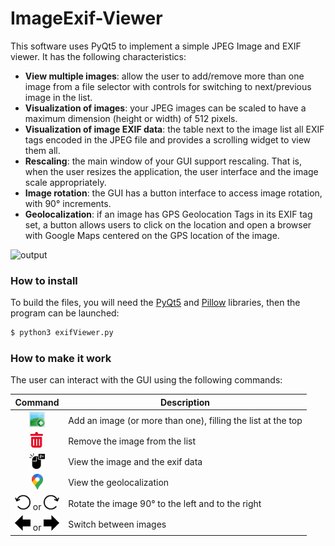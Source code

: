 # ImageExif-Viewer
This software uses PyQt5 to implement a simple JPEG Image and EXIF viewer. It has the following characteristics:
- **View multiple images**: allow the user to add/remove more than one image from a file selector with controls for switching to next/previous image in the list.
- **Visualization of images**: your JPEG images can be scaled to have a maximum dimension (height or width) of 512 pixels.
- **Visualization of image EXIF data**: the table next to the image list all EXIF tags encoded in the JPEG file and provides a scrolling widget to view them all.
- **Rescaling**: the main window of your GUI support rescaling. That is, when the user resizes the application, the user interface and the image scale appropriately.
- **Image rotation**: the GUI has a button interface to access image rotation, with 90° increments.
- **Geolocalization**: if an image has GPS Geolocation Tags in its EXIF tag set, a button allows users to click on the location and open a browser with Google Maps centered on the GPS location of the image.

![output](https://github.com/loredeluca/ExifViewer/blob/main/file/gui.gif)

### How to install
To build the files, you will need the [PyQt5](https://pypi.org/project/PyQt5/) and [Pillow](https://pillow.readthedocs.io/en/stable/index.html) libraries, then the program can be launched:
```sh
$ python3 exifViewer.py
```
### How to make it work
The user can interact with the GUI using the following commands:

| Command | Description |
| :---: | --- |
| <img src="https://github.com/loredeluca/ExifViewer/blob/main/icon/addimage.png" width=" 25" height="25"> | Add an image (or more than one), filling the list at the top |
| <img src="https://github.com/loredeluca/ExifViewer/blob/main/icon/remove.png" width=" 25" height="25"> | Remove the image from the list |
| <img src="https://github.com/loredeluca/ExifViewer/blob/main/icon/doubleclick.png" width=" 25" height="25"> | View the image and the exif data |
| <img src="https://github.com/loredeluca/ExifViewer/blob/main/icon/map.png" width=" 18" height="25"> | View the geolocalization |
| <img src="https://github.com/loredeluca/ExifViewer/blob/main/icon/leftrotate.png" width=" 25" height="25"> or <img src="https://github.com/loredeluca/ExifViewer/blob/main/icon/rightrotate.png" width=" 25" height="25">  | Rotate the image 90° to the left and to the right |
| <img src="https://github.com/loredeluca/ExifViewer/blob/main/icon/left.png" width=" 25" height="25"> or <img src="https://github.com/loredeluca/ExifViewer/blob/main/icon/right.png" width=" 25" height="25">  | Switch between images |
